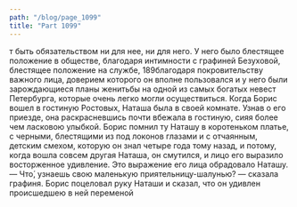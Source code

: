 ```yaml
---
path: "/blog/page_1099"
title: "Part 1099"
---
```


т быть обязательством ни для нее, ни для него. У него было блестящее положение в обществе, благодаря интимности с графиней Безуховой, блестящее положение на службе, 189благодаря покровительству важного лица, доверием которого он вполне пользовался и у него были зарождающиеся планы женитьбы на одной из самых богатых невест Петербурга, которые очень легко могли осуществиться. Когда Борис вошел в гостиную Ростовых, Наташа была в своей комнате. Узнав о его приезде, она раскрасневшись почти вбежала в гостиную, сияя более чем ласковою улыбкой.
Борис помнил ту Наташу в коротеньком платье, с черными, блестящими из под локонов глазами и с отчаянным, детским смехом, которую он знал четыре года тому назад, и потому, когда вошла совсем другая Наташа, он смутился, и лицо его выразило восторженное удивление. Это выражение его лица обрадовало Наташу.
— Что́, узнаешь свою маленькую приятельницу-шалунью? — сказала графиня. Борис поцеловал руку Наташи и сказал, что он удивлен происшедшею в ней переменой
